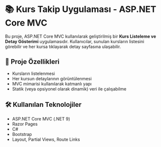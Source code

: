# 📚 Kurs Takip Uygulaması - ASP.NET Core MVC

Bu proje, ASP.NET Core MVC kullanılarak geliştirilmiş bir **Kurs Listeleme ve Detay Gösterimi** uygulamasıdır. Kullanıcılar, sunulan kursların listesini görebilir ve her kursa tıklayarak detay sayfasına ulaşabilir.

## 🚀 Proje Özellikleri

- Kursların listelenmesi
- Her kursun detaylarının görüntülenmesi
- MVC mimarisi kullanılarak katmanlı yapı
- Statik (veya opsiyonel olarak dinamik) veri ile çalışabilme

## 🛠️ Kullanılan Teknolojiler

- ASP.NET Core MVC (.NET 9)
- Razor Pages
- C#
- Bootstrap
- Layout, Partial Views, Route Links
